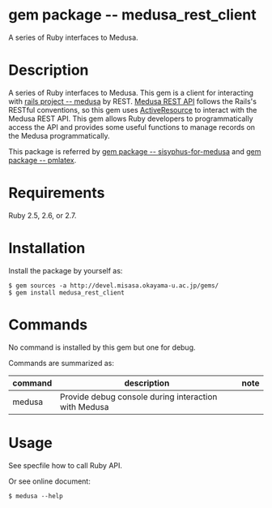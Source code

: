 # gem package -- medusa_rest_client

A series of Ruby interfaces to Medusa.

# Description

A series of Ruby interfaces to Medusa.  This gem is a client for
interacting with [rails project -- medusa](https://github.com/misasa/medusa) by REST.  [Medusa REST API](http://dream.misasa.okayama-u.ac.jp/documentation/MedusaRestAPI) follows
the Rails's RESTful conventions, so this gem uses [ActiveResource](https://github.com/rails/activeresource)
to interact with the Medusa REST API.  This gem allows Ruby developers
to programmatically  access the API and provides some useful functions
to manage records on the Medusa programmatically.

This package is referred by [gem package -- sisyphus-for-medusa](https://github.com/misasa/sisyphus-for-medusa)
and [gem package -- pmlatex](https://github.com/misasa/pmlatex).

# Requirements

Ruby 2.5, 2.6, or 2.7.

# Installation

Install the package by yourself as:

    $ gem sources -a http://devel.misasa.okayama-u.ac.jp/gems/
    $ gem install medusa_rest_client

# Commands

No command is installed by this gem but one for debug.

Commands are summarized as:

| command   | description                                          | note  |
|-----------|------------------------------------------------------|-------|
| medusa    | Provide debug console during interaction with Medusa |       |


# Usage

See specfile how to call Ruby API.

Or see online document:

    $ medusa --help
